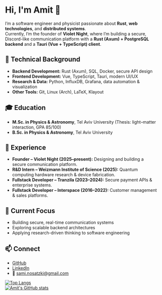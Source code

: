 # Hi, I'm Amit 👋

I’m a software engineer and physicist passionate about **Rust**, **web technologies**, and **distributed systems**.  
Currently, I’m the founder of **Violet Night**, where I’m building a secure, Discord-like communication platform with a **Rust (Axum) + PostgreSQL backend** and a **Tauri (Vue + TypeScript) client**.  

## 🔧 Technical Background
- **Backend Development:** Rust (Axum), SQL, Docker, secure API design  
- **Frontend Development:** Vue, TypeScript, Tauri, modern UI/UX  
- **Research & Data:** Python, InfluxDB, Grafana, data automation & visualization  
- **Other Tools:** Git, Linux (Arch), LaTeX, Klayout  

## 🎓 Education
- **M.Sc. in Physics & Astronomy**, Tel Aviv University (Thesis: light–matter interaction, GPA 85/100)  
- **B.Sc. in Physics & Astronomy**, Tel Aviv University  

## 💼 Experience
- **Founder – Violet Night (2025–present):** Designing and building a secure communication platform.  
- **R&D Intern – Weizmann Institute of Science (2025):** Quantum computing hardware research & device fabrication.  
- **Fullstack Developer – Tranzila (2023–2024):** Secure payment APIs & enterprise systems.  
- **Fullstack Developer – Interspace (2016–2022):** Customer management & sales platforms.  

## 🌱 Current Focus
- Building secure, real-time communication systems  
- Exploring scalable backend architectures  
- Applying research-driven thinking to software engineering  

## 📫 Connect
- [GitHub](https://github.com/amitnos123)  
- [LinkedIn](https://www.linkedin.com/in/amit-nosatzki/)  
- 📧 sami.nosatzki@gmail.com  

[![Top Langs](https://github-readme-stats.vercel.app/api?username=amitnos123&theme=algolia&show_icons=true&rank_icon=github)](https://github.com/amitnos123)	
[![Amit's GitHub stats](https://github-readme-stats.vercel.app/api/top-langs?username=amitnos123&hide=html,scss,stylus,blade,jupyter%20notebook,python,css,shell,batchfile,dockerfile,typescript&theme=algolia&show_icons=true&layout=compact)](https://github.com/amitnos123)
